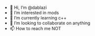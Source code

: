 - 👋 Hi, I’m @dablazi
- 👀 I’m interested in mods
- 🌱 I’m currently learning c++
- 💞️ I’m looking to collaborate on anything
- 📫 How to reach me NOT

<!---
dablazi/dablazi is a ✨ special ✨ repository because its `README.md` (this file) appears on your GitHub profile.
You can click the Preview link to take a look at your changes.
--->
